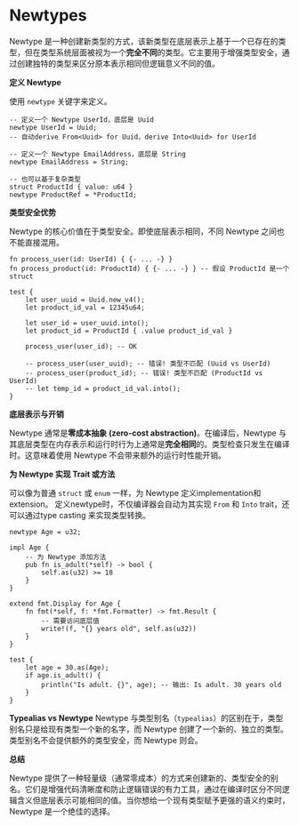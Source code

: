 # Newtypes

Newtype 是一种创建新类型的方式，该新类型在底层表示上基于一个已存在的类型，但在类型系统层面被视为一个**完全不同**的类型。它主要用于增强类型安全，通过创建独特的类型来区分原本表示相同但逻辑意义不同的值。

**定义 Newtype**

使用 `newtype` 关键字来定义。

```flurry
-- 定义一个 Newtype UserId，底层是 Uuid
newtype UserId = Uuid;
-- 自动derive From<Uuid> for Uuid，derive Into<Uuid> for UserId

-- 定义一个 Newtype EmailAddress，底层是 String
newtype EmailAddress = String;

-- 也可以基于复杂类型
struct ProductId { value: u64 }
newtype ProductRef = *ProductId;
```

**类型安全优势**

Newtype 的核心价值在于类型安全。即使底层表示相同，不同 Newtype 之间也不能直接混用。

```flurry
fn process_user(id: UserId) { {- ... -} }
fn process_product(id: ProductId) { {- ... -} } -- 假设 ProductId 是一个 struct

test {
    let user_uuid = Uuid.new_v4();
    let product_id_val = 12345u64;

    let user_id = user_uuid.into();
    let product_id = ProductId { .value product_id_val }

    process_user(user_id); -- OK

    -- process_user(user_uuid); -- 错误! 类型不匹配 (Uuid vs UserId)
    -- process_user(product_id); -- 错误! 类型不匹配 (ProductId vs UserId)
    -- let temp_id = product_id_val.into();
}
```

**底层表示与开销**

Newtype 通常是**零成本抽象 (zero-cost abstraction)**。在编译后，Newtype 与其底层类型在内存表示和运行时行为上通常是**完全相同**的。类型检查只发生在编译时。这意味着使用 Newtype 不会带来额外的运行时性能开销。

**为 Newtype 实现 Trait 或方法**

可以像为普通 `struct` 或 `enum` 一样，为 Newtype 定义implementation和extension。
定义newtype时，不仅编译器会自动为其实现 `From` 和 `Into` trait，还可以通过type casting 来实现类型转换。

```flurry
newtype Age = u32;

impl Age {
    -- 为 Newtype 添加方法
    pub fn is_adult(*self) -> bool {
        self.as(u32) >= 18
    }
}

extend fmt.Display for Age {
    fn fmt(*self, f: *fmt.Formatter) -> fmt.Result {
        -- 需要访问底层值
        write!(f, "{} years old", self.as(u32))
    }
}

test {
    let age = 30.as(Age);
    if age.is_adult() {
        println("Is adult. {}", age); -- 输出: Is adult. 30 years old
    }
}
```

**Typealias vs Newtype**
Newtype 与类型别名（`typealias`）的区别在于，类型别名只是给现有类型一个新的名字，而 Newtype 创建了一个新的、独立的类型。类型别名不会提供额外的类型安全，而 Newtype 则会。


**总结**

Newtype 提供了一种轻量级（通常零成本）的方式来创建新的、类型安全的别名。它们是增强代码清晰度和防止逻辑错误的有力工具，通过在编译时区分不同逻辑含义但底层表示可能相同的值。当你想给一个现有类型赋予更强的语义约束时，Newtype 是一个绝佳的选择。
